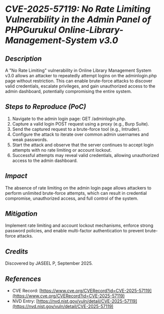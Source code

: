 # *CVE-2025-57119: No Rate Limiting Vulnerability in the Admin Panel of PHPGurukul Online-Library-Management-System v3.0*

## *Description*

A "No Rate Limiting" vulnerability in Online Library Management System v3.0 allows an attacker to repeatedly attempt logins on the adminlogin.php page without restriction. This can enable brute-force attacks to discover valid credentials, escalate privileges, and gain unauthorized access to the admin dashboard, potentially compromising the entire system.

## *Steps to Reproduce (PoC)*

1. Navigate to the admin login page: GET /adminlogin.php.
2. Capture a valid login POST request using a proxy (e.g., Burp Suite).
3. Send the captured request to a brute-force tool (e.g., Intruder).
4. Configure the attack to iterate over common admin usernames and weak passwords.
5. Start the attack and observe that the server continues to accept login attempts with no rate limiting or account lockout.
6. Successful attempts may reveal valid credentials, allowing unauthorized access to the admin dashboard.

## *Impact*

The absence of rate limiting on the admin login page allows attackers to perform unlimited brute-force attempts, which can result in credential compromise, unauthorized access, and full control of the system.

## *Mitigation*

Implement rate limiting and account lockout mechanisms, enforce strong password policies, and enable multi-factor authentication to prevent brute-force attacks.

## *Credits*

Discovered by JASEEL P, September 2025.

## *References*

- CVE Record: [https://www.cve.org/CVERecord?id=CVE-2025-57119](https://www.cve.org/CVERecord?id=CVE-2025-57119)
- NVD Entry: [https://nvd.nist.gov/vuln/detail/CVE-2025-57119](https://nvd.nist.gov/vuln/detail/CVE-2025-57119)